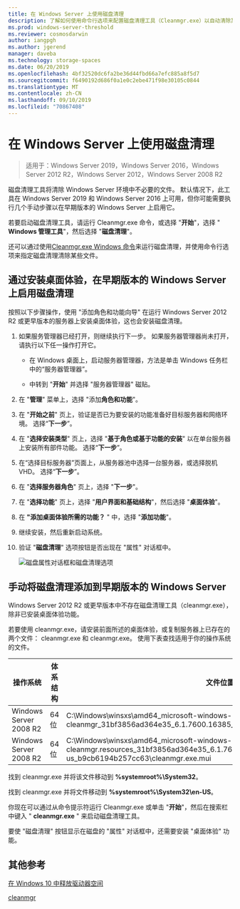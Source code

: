 ```yaml
---
title: 在 Windows Server 上使用磁盘清理
description: 了解如何使用命令行选项来配置磁盘清理工具（Cleanmgr.exe）以自动清除某些文件。
ms.prod: windows-server-threshold
ms.reviewer: cosmosdarwin
author: iangpgh
ms.author: jgerend
manager: daveba
ms.technology: storage-spaces
ms.date: 06/20/2019
ms.openlocfilehash: 4bf32520dc6fa2be36d44fbd66a7efc885a8f5d7
ms.sourcegitcommit: f6490192d686f0a1e0c2ebe471f98e30105c0844
ms.translationtype: MT
ms.contentlocale: zh-CN
ms.lasthandoff: 09/10/2019
ms.locfileid: "70867408"
---
```

# <a name="using-disk-cleanup-on-windows-server"></a>在 Windows Server 上使用磁盘清理

> 适用于：Windows Server 2019，Windows Server 2016，Windows Server 2012 R2，Windows Server 2012，Windows Server 2008 R2

磁盘清理工具将清除 Windows Server 环境中不必要的文件。 默认情况下，此工具在 Windows Server 2019 和 Windows Server 2016 上可用，但你可能需要执行几个手动步骤以在早期版本的 Windows Server 上启用它。

若要启动磁盘清理工具，请运行 Cleanmgr.exe 命令，或选择 "**开始**"，选择 " **Windows 管理工具**"，然后选择 "**磁盘清理**"。

还可以通过使用[Cleanmgr.exe Windows 命令](../../administration/windows-commands/cleanmgr.md)来运行磁盘清理，并使用命令行选项来指定磁盘清理清除某些文件。

## <a name="enable-disk-cleanup-on-an-earlier-version-of-windows-server-by-installing-the-desktop-experience"></a>通过安装桌面体验，在早期版本的 Windows Server 上启用磁盘清理

按照以下步骤操作，使用 "添加角色和功能向导" 在运行 Windows Server 2012 R2 或更早版本的服务器上安装桌面体验，这也会安装磁盘清理。

1. 如果服务管理器已经打开，则继续执行下一步。 如果服务器管理器尚未打开，请执行以下任一操作打开它。

   - 在 Windows 桌面上，启动服务器管理器，方法是单击 Windows 任务栏中的“服务器管理器”。

   - 中转到 "**开始**" 并选择 "服务器管理器" 磁贴。

1. 在 "**管理**" 菜单上，选择 "添加**角色和功能**"。

1. 在 "**开始之前**" 页上，验证是否已为要安装的功能准备好目标服务器和网络环境。 选择“**下一步**”。

1. 在 "**选择安装类型**" 页上，选择 "**基于角色或基于功能的安装**" 以在单台服务器上安装所有部件功能。 选择“**下一步**”。

1. 在“选择目标服务器”页面上，从服务器池中选择一台服务器，或选择脱机 VHD。 选择“**下一步**”。

1. 在 "**选择服务器角色**" 页上，选择 "**下一步**"。

1. 在 "**选择功能**" 页上，选择 "**用户界面和基础结构**"，然后选择 "**桌面体验**"。

1. 在 **"添加桌面体验所需的功能？** " 中，选择 "**添加功能**"。

1. 继续安装，然后重新启动系统。

1. 验证 "**磁盘清理**" 选项按钮是否出现在 "属性" 对话框中。

   ![磁盘属性对话框和磁盘清理选项](media/diskpropswcleanup.png)

## <a name="manually-add-disk-cleanup-to-an-earlier-version-of-windows-server"></a>手动将磁盘清理添加到早期版本的 Windows Server

Windows Server 2012 R2 或更早版本中不存在磁盘清理工具（cleanmgr.exe），除非已安装桌面体验功能。

若要使用 cleanmgr.exe，请安装前面所述的桌面体验，或复制服务器上已存在的两个文件： cleanmgr.exe 和 cleanmgr.exe。 使用下表查找适用于你的操作系统的文件。

| 操作系统  | 体系结构  | 文件位置  |
| ----------------- | -------------- | --------------- |
| Windows Server 2008 R2 | 64 位 | C:\Windows\winsxs\amd64_microsoft-windows-cleanmgr_31bf3856ad364e35_6.1.7600.16385_none_c9392808773cd7da\cleanmgr.exe 
| Windows Server 2008 R2 | 64 位 | C:\Windows\winsxs\amd64_microsoft-windows-cleanmgr.resources_31bf3856ad364e35_6.1.7600.16385_en-us_b9cb6194b257cc63\cleanmgr.exe.mui |

找到 cleanmgr.exe 并将该文件移动到 **%systemroot%\System32**。

找到 cleanmgr.exe 并将文件移动到 **%systemroot%\System32\en-US**。

你现在可以通过从命令提示符运行 Cleanmgr.exe 或单击 "**开始**"，然后在搜索栏中键入 " **cleanmgr.exe** " 来启动磁盘清理工具。

要使 "磁盘清理" 按钮显示在磁盘的 "属性" 对话框中，还需要安装 "桌面体验" 功能。

## <a name="additional-references"></a>其他参考

[在 Windows 10 中释放驱动器空间](https://support.microsoft.com/en-us/help/12425/windows-10-free-up-drive-space)

[cleanmgr](../../administration/windows-commands/cleanmgr.md)
